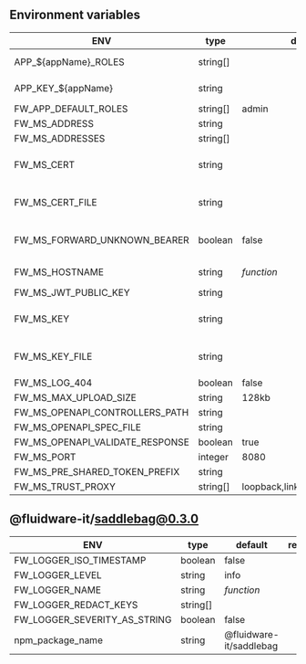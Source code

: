 
## Environment variables

| ENV                             |     type |                        default | required |                                               notes |
| ------------------------------- | -------- | ------------------------------ | -------- | --------------------------------------------------- |
| APP_${appName}_ROLES            | string[] |                                |          |                          roles to assign to appName |
| APP_KEY_${appName}              |   string |                                |          |                        pre shared token for appName |
| FW_APP_DEFAULT_ROLES            | string[] |                          admin |          |                                                     |
| FW_MS_ADDRESS                   |   string |                                |          |                                                     |
| FW_MS_ADDRESSES                 | string[] |                                |          |                                                     |
| FW_MS_CERT                      |   string |                                |          |     full cert for https (wins over FW_MS_CERT_FILE) |
| FW_MS_CERT_FILE                 |   string |                                |          |         path to file containing full cert for https |
| FW_MS_FORWARD_UNKNOWN_BEARER    |  boolean |                          false |          | forward unknown bearer token to the next middleware |
| FW_MS_HOSTNAME                  |   string |                     _function_ |          |                               default to hostname() |
| FW_MS_JWT_PUBLIC_KEY            |   string |                                |          |                                                     |
| FW_MS_KEY                       |   string |                                |          |       full key for https (wins over FW_MS_KEY_FILE) |
| FW_MS_KEY_FILE                  |   string |                                |          |          path to file containing full key for https |
| FW_MS_LOG_404                   |  boolean |                          false |          |                                                     |
| FW_MS_MAX_UPLOAD_SIZE           |   string |                          128kb |          |                                                     |
| FW_MS_OPENAPI_CONTROLLERS_PATH  |   string |                                |          |                                                     |
| FW_MS_OPENAPI_SPEC_FILE         |   string |                                |          |                                                     |
| FW_MS_OPENAPI_VALIDATE_RESPONSE |  boolean |                           true |          |                                                     |
| FW_MS_PORT                      |  integer |                           8080 |          |                                                     |
| FW_MS_PRE_SHARED_TOKEN_PREFIX   |   string |                                |          |                                                     |
| FW_MS_TRUST_PROXY               | string[] | loopback,linklocal,uniquelocal |          |                                                     |

## @fluidware-it/saddlebag@0.3.0

| ENV                          |     type |                 default | required |    notes |
| ---------------------------- | -------- | ----------------------- | -------- | -------- |
| FW_LOGGER_ISO_TIMESTAMP      |  boolean |                   false |          |          |
| FW_LOGGER_LEVEL              |   string |                    info |          |          |
| FW_LOGGER_NAME               |   string |              _function_ |          |          |
| FW_LOGGER_REDACT_KEYS        | string[] |                         |          |          |
| FW_LOGGER_SEVERITY_AS_STRING |  boolean |                   false |          |          |
| npm_package_name             |   string | @fluidware-it/saddlebag |          |          |
